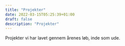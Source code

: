```yaml
---
title: "Projekter"
date: 2022-03-15T05:25:39+01:00
draft: false
description: "Projekter"
---
```

Projekter vi har lavet gennem årenes løb, inde som ude.
